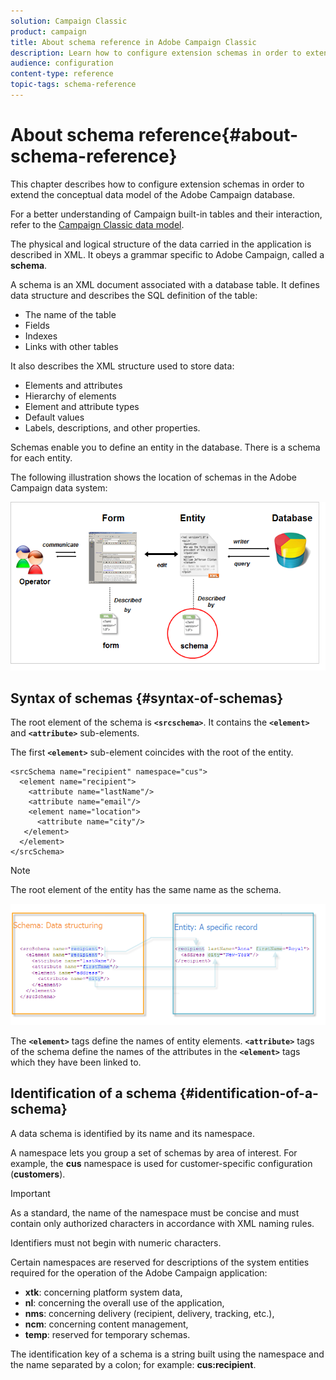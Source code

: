 ```yaml
---
solution: Campaign Classic
product: campaign
title: About schema reference in Adobe Campaign Classic
description: Learn how to configure extension schemas in order to extend the conceptual data model of the Adobe Campaign Classic database.
audience: configuration
content-type: reference
topic-tags: schema-reference
---
```


# About schema reference{#about-schema-reference}

This chapter describes how to configure extension schemas in order to extend the conceptual data model of the Adobe Campaign database.

For a better understanding of Campaign built-in tables and their interaction, refer to the [Campaign Classic data model](https://helpx.adobe.com/campaign/kb/acc-datamodel.html).

The physical and logical structure of the data carried in the application is described in XML. It obeys a grammar specific to Adobe Campaign, called a **schema**.

A schema is an XML document associated with a database table. It defines data structure and describes the SQL definition of the table:

* The name of the table
* Fields
* Indexes
* Links with other tables

It also describes the XML structure used to store data:

* Elements and attributes
* Hierarchy of elements
* Element and attribute types
* Default values
* Labels, descriptions, and other properties.

Schemas enable you to define an entity in the database. There is a schema for each entity.

The following illustration shows the location of schemas in the Adobe Campaign data system:

![](assets/reference_schema_intro.png)

## Syntax of schemas {#syntax-of-schemas}

The root element of the schema is **`<srcschema>`**. It contains the **`<element>`** and **`<attribute>`** sub-elements.

The first **`<element>`** sub-element coincides with the root of the entity.

```
<srcSchema name="recipient" namespace="cus">
  <element name="recipient">  
    <attribute name="lastName"/>
    <attribute name="email"/>
    <element name="location">
      <attribute name="city"/>
   </element>
  </element>
</srcSchema>
```

>[!NOTE]
>
>The root element of the entity has the same name as the schema.

![](assets/s_ncs_configuration_schema_and_entity.png)

The **`<element>`** tags define the names of entity elements. **`<attribute>`** tags of the schema define the names of the attributes in the **`<element>`** tags which they have been linked to.

## Identification of a schema {#identification-of-a-schema}

A data schema is identified by its name and its namespace.

A namespace lets you group a set of schemas by area of interest. For example, the **cus** namespace is used for customer-specific configuration (**customers**).

>[!IMPORTANT]
>
>As a standard, the name of the namespace must be concise and must contain only authorized characters in accordance with XML naming rules.
>
>Identifiers must not begin with numeric characters.

Certain namespaces are reserved for descriptions of the system entities required for the operation of the Adobe Campaign application:

* **xtk**: concerning platform system data,
* **nl**: concerning the overall use of the application,
* **nms**: concerning delivery (recipient, delivery, tracking, etc.),
* **ncm**: concerning content management,
* **temp**: reserved for temporary schemas.

The identification key of a schema is a string built using the namespace and the name separated by a colon; for example: **cus:recipient**.
